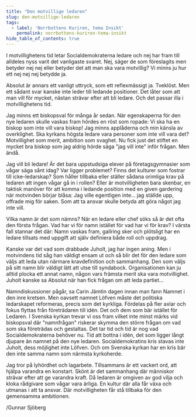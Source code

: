 ```yaml
---
title: "Den motvillige ledaren"
slug: den-motvillige-ledaren
tags:
  - label: 'Norrbottens Kuriren, tema Insikt'
    permalink: norrbottens-kuriren-tema-insikt
hide_table_of_contents: true
---
```

I motvillighetens tid letar Socialdemokraterna ledare och nej har fram till alldeles nyss varit det vanligaste svaret. Nej, säger de som föreslagits men betyder nej nej eller betyder det att man ska vara motvillig? Vi minns ju hur ett nej nej nej betydde ja. 

<!--truncate-->

Absolut är annars ett vanligt uttryck, som ett reflexmässigt ja. Tveklöst. Men ett sådant svar kanske inte leder till ledande positioner. Det låter som att man vill för mycket, nästan strävar efter att bli ledare. Och det passar illa i motvillighetens tid.

Jag minns ett biskopsval för många år sedan. När egenskaperna för den nye ledaren skulle vaskas fram hördes en röst som ropade: Vi ska ha en biskop som inte vill vara biskop! Jag minns applåderna och min känsla av overklighet. Ska kyrkans högsta ledare vara personer som inte vill vara det? Motvillighet som merit, ambition som svaghet. Nu fick just det stiftet en mycket bra biskop som jag aldrig hörde säga "jag vill inte" inför frågan. Men ändå.

Jag vill bli ledare! Är det bara uppstudsiga elever på företagsgymnasier som vågar säga sånt idag? Var ligger problemet? Finns det kulturer som fostrar till icke-ledarskap? Som håller tillbaka eller ställer sådana orimliga krav på ledaren att ingen vågar gå in i rollen? Eller är motvilligheten bara skenbar, en taktisk manöver för att komma i ledande position med en given gardering när motvinden börjar blåsa: Jag ville egentligen inte... jag ställde upp, offrade mig för saken. Som att ta ansvar skulle betyda att göra något jag inte vill.

Vilka namn är det som nämns? När en ledare eller chef söks så är det ofta den första frågan. Vad har vi för namn istället för vad har vi för krav? I värsta fall stannar det där: Namn vaskas fram, gallring sker och plötsligt har en ledare tillsats med uppgift att själv definiera både roll och uppdrag. 

Kanske var det vad som drabbade Juholt, jag har ingen aning. Men i motvindens tid såg han väldigt ensam ut och så blir det för den ledare som väljs att leda utan närmare kravdefinition och sammanhang. Den som väljs på sitt namn blir väldigt lätt att utse till syndabock. Organisationen kan ju alltid plocka ett annat namn, någon vars främsta merit ska vara motvillighet. Juholt kanske sa Absolut när han fick frågan om att leda partiet... 

Namndiskussioner pågår, sa Carin Jämtin dagen innan man fann Namnet i den inre kretsen. Men oavsett namnet Löfven måste det politiska ledarskapet reformeras, precis som det kyrkliga. Fördelas på fler axlar och fokus flyttas från företrädaren till idén. Det och dem som bär istället för Ledaren. I Svenska kyrkan trevar vi oss fram vilket inte minst märks vid biskopsval där "namnfrågan" riskerar skymma den större frågan om vad som ska företrädas och gestaltas. Det tar tid och tid är nog vad Socialdemokraterna behöver nu. Tid att bottna i idén, det som ligger långt djupare än namnet på den nye ledaren. Socialdemokratins kris stavas inte Juholt, dess möjlighet inte Löfven. Och om Svenska kyrkan har en kris bär den inte samma namn som närmsta kyrkoherde.

Jag tror på lyhördhet och lagarbete. Tillsammans är ett vackert ord, att hjälpa varandra en konstart. Skönt är det sammanhang där människor strävar efter att ge varandra kraft. Då ledaren är omgiven av god vilja och kloka rådgivare som vågar vara ärliga. En kultur där alla får växa och utmanas i att ta ansvar. Där motvilligheten får stå tillbaka för den gemensamma ambitionen.

/Gunnar Sjöberg
